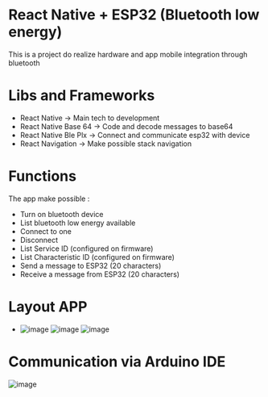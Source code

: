 # React Native + ESP32 (Bluetooth low energy)

This is a project do realize hardware and app mobile integration through bluetooth

# Libs and Frameworks
  - React Native -> Main tech to development
  - React Native Base 64 -> Code and decode messages to base64
  - React Native Ble Plx -> Connect and communicate esp32 with device
  - React Navigation -> Make possible stack navigation

# Functions

The app make possible :

  - Turn on bluetooth device
  - List bluetooth low energy available
  - Connect to one
  - Disconnect
  - List Service ID (configured on firmware)
  - List Characteristic ID (configured on firmware)
  - Send a message to ESP32 (20 characters)
  - Receive a message from ESP32 (20 characters)
  
# Layout APP

  - ![image](https://user-images.githubusercontent.com/60005589/94996210-883fdb00-0579-11eb-962f-8ec38ec3fcce.png)
  ![image](https://user-images.githubusercontent.com/60005589/94996216-9857ba80-0579-11eb-9b21-9924e68d91d5.png)
  ![image](https://user-images.githubusercontent.com/60005589/94996225-a73e6d00-0579-11eb-90f7-be7b7238a9d7.png)
  
# Communication via Arduino IDE

![image](https://user-images.githubusercontent.com/60005589/94996252-d05efd80-0579-11eb-98fe-6fcd976f3a58.png)
